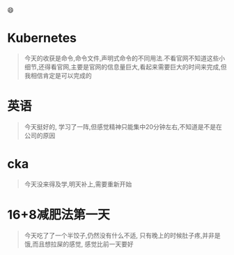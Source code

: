 :smile:
# Kubernetes
> 今天的收获是命令,命令文件,声明式命令的不同用法.不看官网不知道这些小细节,还得看官网,主要是官网的信息量巨大,看起来需要巨大的时间来完成,但我相信肯定是可以完成的
# 英语
> 今天挺好的, 学习了一阵,但感觉精神只能集中20分钟左右,不知道是不是在公司的原因
# cka
> 今天没来得及学,明天补上,需要重新开始
# 16+8减肥法第一天
> 今天吃了了一个半饺子,仍然没有什么不适, 只有晚上的时候肚子疼,并非是饿,而且想拉屎的感觉, 感觉比前一天要好

